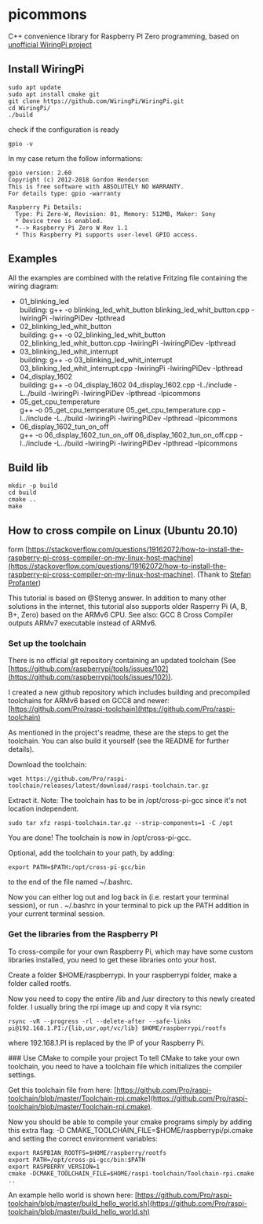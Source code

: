 # picommons

C++ convenience library for Raspberry PI Zero programming, based on [unofficial WiringPi project](https://github.com/WiringPi)

## Install WiringPi

```
sudo apt update
sudo apt install cmake git
git clone https://github.com/WiringPi/WiringPi.git
cd WiringPi/
./build
```

check if the configuration is ready

```
gpio -v
```

In my case return the follow informations:

```
gpio version: 2.60
Copyright (c) 2012-2018 Gordon Henderson
This is free software with ABSOLUTELY NO WARRANTY.
For details type: gpio -warranty

Raspberry Pi Details:
  Type: Pi Zero-W, Revision: 01, Memory: 512MB, Maker: Sony
  * Device tree is enabled.
  *--> Raspberry Pi Zero W Rev 1.1
  * This Raspberry Pi supports user-level GPIO access.
```

## Examples

All the examples are combined with the relative Fritzing file containing the wiring diagram:

- 01_blinking_led  
  building: g++ -o blinking_led_whit_button blinking_led_whit_button.cpp -lwiringPi -lwiringPiDev -lpthread
- 02_blinking_led_whit_button  
  building: g++ -o 02_blinking_led_whit_button 02_blinking_led_whit_button.cpp -lwiringPi -lwiringPiDev -lpthread
- 03_blinking_led_whit_interrupt  
  building: g++ -o 03_blinking_led_whit_interrupt 03_blinking_led_whit_interrupt.cpp -lwiringPi -lwiringPiDev -lpthread
- 04_display_1602  
  building: g++ -o 04_display_1602 04_display_1602.cpp -I../include -L../build -lwiringPi -lwiringPiDev -lpthread -lpicommons
- 05_get_cpu_temperature  
  g++ -o 05_get_cpu_temperature 05_get_cpu_temperature.cpp -I../include -L../build -lwiringPi -lwiringPiDev -lpthread -lpicommons
- 06_display_1602_tun_on_off  
  g++ -o 06_display_1602_tun_on_off 06_display_1602_tun_on_off.cpp -I../include -L../build -lwiringPi -lwiringPiDev -lpthread -lpicommons

## Build lib

```
mkdir -p build
cd build
cmake ..
make
```

## How to cross compile on Linux (Ubuntu 20.10)

form [https://stackoverflow.com/questions/19162072/how-to-install-the-raspberry-pi-cross-compiler-on-my-linux-host-machine](https://stackoverflow.com/questions/19162072/how-to-install-the-raspberry-pi-cross-compiler-on-my-linux-host-machine).
(Thank to [Stefan Profanter](https://stackoverflow.com/users/869402/stefan-profanter))

This tutorial is based on @Stenyg answer. In addition to many other solutions in the internet, this tutorial also supports older Rasperry Pi (A, B, B+, Zero) based on the ARMv6 CPU. See also: GCC 8 Cross Compiler outputs ARMv7 executable instead of ARMv6.

### Set up the toolchain

There is no official git repository containing an updated toolchain (See [https://github.com/raspberrypi/tools/issues/102](https://github.com/raspberrypi/tools/issues/102)).

I created a new github repository which includes building and precompiled toolchains for ARMv6 based on GCC8 and newer:  
[https://github.com/Pro/raspi-toolchain](https://github.com/Pro/raspi-toolchain)

As mentioned in the project's readme, these are the steps to get the toolchain. You can also build it yourself (see the README for further details).

Download the toolchain:

```
wget https://github.com/Pro/raspi-toolchain/releases/latest/download/raspi-toolchain.tar.gz
```

Extract it. Note: The toolchain has to be in /opt/cross-pi-gcc since it's not location independent.

```
sudo tar xfz raspi-toolchain.tar.gz --strip-components=1 -C /opt
```

You are done! The toolchain is now in /opt/cross-pi-gcc.

Optional, add the toolchain to your path, by adding:

```
export PATH=$PATH:/opt/cross-pi-gcc/bin
```

to the end of the file named ~/.bashrc.

Now you can either log out and log back in (i.e. restart your terminal session), or run . ~/.bashrc in your terminal to pick up the PATH addition in your current terminal session.

### Get the libraries from the Raspberry PI

To cross-compile for your own Raspberry Pi, which may have some custom libraries installed, you need to get these libraries onto your host.

Create a folder $HOME/raspberrypi. In your raspberrypi folder, make a folder called rootfs.

Now you need to copy the entire /lib and /usr directory to this newly created folder. I usually bring the rpi image up and copy it via rsync:

```
rsync -vR --progress -rl --delete-after --safe-links pi@192.168.1.PI:/{lib,usr,opt/vc/lib} $HOME/raspberrypi/rootfs
```

where 192.168.1.PI is replaced by the IP of your Raspberry Pi.

### Use CMake to compile your project
To tell CMake to take your own toolchain, you need to have a toolchain file which initializes the compiler settings.

Get this toolchain file from here: [https://github.com/Pro/raspi-toolchain/blob/master/Toolchain-rpi.cmake](https://github.com/Pro/raspi-toolchain/blob/master/Toolchain-rpi.cmake).

Now you should be able to compile your cmake programs simply by adding this extra flag: -D CMAKE_TOOLCHAIN_FILE=$HOME/raspberrypi/pi.cmake and setting the correct environment variables:

```
export RASPBIAN_ROOTFS=$HOME/raspberry/rootfs
export PATH=/opt/cross-pi-gcc/bin:$PATH
export RASPBERRY_VERSION=1
cmake -DCMAKE_TOOLCHAIN_FILE=$HOME/raspi-toolchain/Toolchain-rpi.cmake ..
```

An example hello world is shown here: [https://github.com/Pro/raspi-toolchain/blob/master/build_hello_world.sh](https://github.com/Pro/raspi-toolchain/blob/master/build_hello_world.sh)
